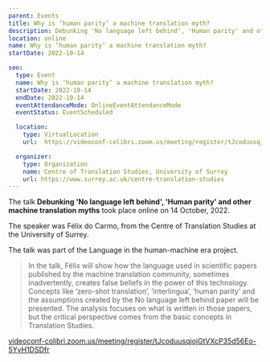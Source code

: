 ```yaml
---
parent: Events
title: Why is ‘human parity’ a machine translation myth?
description: Debunking 'No language left behind', 'Human parity' and other machine translation myths
location: online
name: Why is ‘human parity’ a machine translation myth?
startDate: 2022-10-14

seo:
  type: Event
  name: Why is ‘human parity’ a machine translation myth?
  startDate: 2022-10-14
  endDate: 2022-10-14
  eventAttendanceMode: OnlineEventAttendanceMode
  eventStatus: EventScheduled

  location:
    type: VirtualLocation
    url:  https://videoconf-colibri.zoom.us/meeting/register/tJcoduusqjojGtVXcP35d56Eo-5YyH1DSDfr

  organizer:
    type: Organization
    name: Centre of Translation Studies, University of Surrey
    url: https://www.surrey.ac.uk/centre-translation-studies
---
```


The talk **Debunking 'No language left behind', 'Human parity' and other machine translation myths** took place online on 14 October, 2022.

The speaker was Félix do Carmo, from the Centre of Translation Studies at the University of Surrey.

The talk was part of the Language in the human-machine era project.


> In the talk, Félix will show how the language used in scientific papers published by the machine translation community, sometimes inadvertently, creates false beliefs in the power of this technology.
> Concepts like ‘zero-shot translation’, ‘interlingua’, ‘human parity’ and the assumptions created by the No language left behind paper will be presented.
> The analysis focuses on what is written in those papers, but the critical perspective comes from the basic concepts in Translation Studies.


[videoconf-colibri.zoom.us/meeting/register/tJcoduusqjojGtVXcP35d56Eo-5YyH1DSDfr](https://videoconf-colibri.zoom.us/meeting/register/tJcoduusqjojGtVXcP35d56Eo-5YyH1DSDfr)
